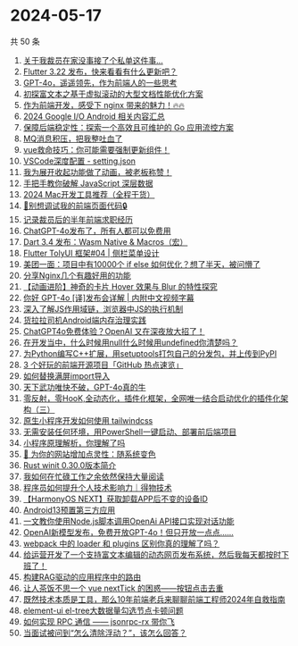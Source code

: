 # 2024-05-17

共 50 条

<!-- BEGIN JUEJIN -->
<!-- 最后更新时间 2024-05-17 00:10:09 +0800 -->
1. [关于我裁员在家没事接了个私单这件事...](https://juejin.cn/post/7368421971384860684)
1. [Flutter 3.22 发布，快来看看有什么更新吧？](https://juejin.cn/post/7368757335802331174)
1. [GPT-4o，遥遥领先，作为前端人的一些思考](https://juejin.cn/post/7368421137917788198)
1. [初探富文本之基于虚拟滚动的大型文档性能优化方案](https://juejin.cn/post/7368372944584294441)
1. [作为前端开发，感受下 nginx 带来的魅力！🔥🔥](https://juejin.cn/post/7368433531926052874)
1. [2024 Google I/O Android 相关内容汇总](https://juejin.cn/post/7368757335803428902)
1. [保障后端稳定性：探索一个高效且可维护的 Go 应用流控方案](https://juejin.cn/post/7368052129904820265)
1. [MQ消息积压，把我整吐血了](https://juejin.cn/post/7368308963128000512)
1. [vue救命技巧：你可能需要强制更新组件！](https://juejin.cn/post/7368469208647024659)
1. [VSCode深度配置 - setting.json](https://juejin.cn/post/7369029201579343887)
1. [我为展开收起功能做了动画，被老板称赞！](https://juejin.cn/post/7369029201579278351)
1. [手把手教你破解 JavaScript 深层数据](https://juejin.cn/post/7368712423794589705)
1. [2024 Mac开发工具推荐（全程干货）](https://juejin.cn/post/7368820207576006666)
1. [🔏别想调试我的前端页面代码🔒](https://juejin.cn/post/7368313344712179739)
1. [记录裁员后的半年前端求职经历](https://juejin.cn/post/7368288987641774120)
1. [ChatGPT-4o发布了，所有人都可以免费用](https://juejin.cn/post/7368701816441307187)
1. [Dart 3.4 发布：Wasm Native & Macros（宏）](https://juejin.cn/post/7368820207576383498)
1. [Flutter TolyUI 框架#04 | 侧栏菜单设计](https://juejin.cn/post/7368693416832761891)
1. [美团一面：项目中有10000个 if else 如何优化？想了半天，被问懵了](https://juejin.cn/post/7368777511952924698)
1. [分享Nginx几个有趣好用的功能](https://juejin.cn/post/7368118907900559397)
1. [【动画进阶】神奇的卡片 Hover 效果与 Blur 的特性探究](https://juejin.cn/post/7369153643390468137)
1. [你好 GPT-4o [译]发布会详解 | 内附中文视频字幕](https://juejin.cn/post/7368656101074681896)
1. [深入了解JS作用域链，浏览器中JS的执行机制](https://juejin.cn/post/7368401073089298486)
1. [货拉拉司机Android端内存治理实践](https://juejin.cn/post/7368372944584130601)
1. [ChatGPT4o免费体验？OpenAI 又在深夜放大招了！](https://juejin.cn/post/7368413106676580367)
1. [在开发当中，什么时候用null什么时候用undefined你清楚吗？](https://juejin.cn/post/7368662916151099431)
1. [为Python编写C++扩展，用setuptools打包自己的分发包，并上传到PyPI](https://juejin.cn/post/7368319486778703898)
1. [3 个好玩的前端开源项目「GitHub 热点速览」](https://juejin.cn/post/7368421137917542438)
1. [如何替换满屏import导入](https://juejin.cn/post/7367679976870199311)
1. [天下武功唯快不破，GPT-4o真的牛](https://juejin.cn/post/7368662916151541799)
1. [零反射，零HooK,全动态化，插件化框架，全网唯一结合启动优化的插件化架构（三）](https://juejin.cn/post/7368397264026370083)
1. [原生小程序开发如何使用 tailwindcss](https://juejin.cn/post/7368107542163800098)
1. [无需安装任何环境，用PowerShell一键启动、部署前后端项目](https://juejin.cn/post/7368035468611485711)
1. [小程序原理解析，你理解了吗](https://juejin.cn/post/7368784048574693410)
1. [🌈 为你的网站增加点灵性：随系统变色](https://juejin.cn/post/7368413086955225124)
1. [Rust winit 0.30.0版本简介](https://juejin.cn/post/7368820207575367690)
1. [我如何在忙碌工作之余依然保持大量阅读](https://juejin.cn/post/7368302351213805607)
1. [程序员如何提升个人技术影响力｜得物技术](https://juejin.cn/post/7368421137918361638)
1. [【HarmonyOS NEXT】获取卸载APP后不变的设备ID](https://juejin.cn/post/7368777511952990234)
1. [Android13预置第三方应用](https://juejin.cn/post/7367554378733240356)
1. [一文教你使用Node.js脚本调用OpenAi API接口实现对话功能](https://juejin.cn/post/7368753329667604543)
1. [OpenAI新模型发布，免费开放GPT-4o！但只开放一点点……](https://juejin.cn/post/7368397264027369507)
1. [webpack 中的 loader 和 plugins 区别你真的理解了吗？](https://juejin.cn/post/7368313344711933979)
1. [给运营开发了一个支持富文本编辑的动态网页发布系统，然后我每天都按时下班了！](https://juejin.cn/post/7368669650575785993)
1. [构建RAG驱动的应用程序中的路由](https://juejin.cn/post/7368413596954083355)
1. [让人茶饭不思一个 vue nextTick 的困惑——按钮点击去重](https://juejin.cn/post/7368637177428410368)
1. [既然技术本质是工具，那么10年前端老兵来聊聊前端工程师2024年自救指南](https://juejin.cn/post/7368419638986473472)
1. [element-ui el-tree大数据量勾选节点卡顿问题](https://juejin.cn/post/7368719985386323995)
1. [如何实现 RPC 通信 —— jsonrpc-rx 带你飞](https://juejin.cn/post/7368784048574627874)
1. [当面试被问到“怎么清除浮动？”，该怎么回答？](https://juejin.cn/post/7368720213514993664)
<!-- END JUEJIN -->